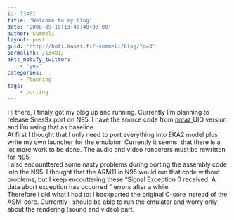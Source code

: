 ```yaml
---
id: 13481
title: 'Welcome to my blog'
date: '2008-09-16T13:45:40+03:00'
author: Summeli
layout: post
guid: 'http://koti.kapsi.fi/~summeli/blog/?p=3'
permalink: /13481/
aktt_notify_twitter:
    - 'yes'
categories:
    - Planning
tags:
    - porting
---
```


Hi there, I finaly got my blog up and running. Currently I’m planning to release Snes9x port on N95. I have the source code from [ notaz ](http://http://notaz.gp2x.de) UIQ version and I’m using that as baseline.  
At first I thought that I only need to port everything into EKA2 model plus write my own launcher for the emulator. Currently it seems, that there is a lot more work to be done. The audio and video renderers must be rewritten for N95.  
I also encounttered some nasty problems during porting the assembly code into the N95. I thought that the ARM11 in N95 would run that code without problems, but I keep encouttering these “Signal Exception 0 received: A data abort exception has occurred ” errors after a while.  
Therefore I did what I had to: I backported the original C-core instead of the ASM-core. Currently I should be able to run the emulator and worry only about the rendering (sound and video) part.